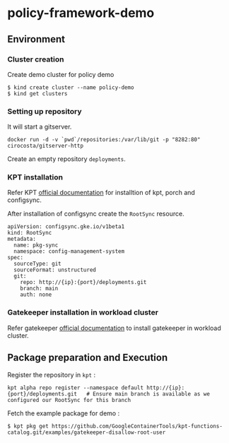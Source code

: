 # policy-framework-demo

## Environment
### Cluster creation
Create demo cluster for policy demo
```
$ kind create cluster --name policy-demo
$ kind get clusters
```

### Setting up repository
It will start a gitserver.
```
docker run -d -v `pwd`/repositories:/var/lib/git -p "8282:80" cirocosta/gitserver-http
```
Create an empty repository `deployments`.

### KPT installation
Refer KPT [official documentation](https://kpt.dev/installation/) for installtion of kpt, porch and configsync.

After installation of configsync create the `RootSync` resource.
```
apiVersion: configsync.gke.io/v1beta1
kind: RootSync
metadata:
  name: pkg-sync
  namespace: config-management-system
spec:
  sourceType: git
  sourceFormat: unstructured
  git:
    repo: http://{ip}:{port}/deployments.git
    branch: main
    auth: none
```


### Gatekeeper installation in workload cluster

Refer gatekeeper [official documentation](https://open-policy-agent.github.io/gatekeeper/website/docs/install/) to install gatekeeper in workload cluster.


## Package preparation and Execution

Register the repository in `kpt` :
```
kpt alpha repo register --namespace default http://{ip}:{port}/deployments.git   # Ensure main branch is available as we configured our RootSync for this branch
```

Fetch the example package for demo :
```
$ kpt pkg get https://github.com/GoogleContainerTools/kpt-functions-catalog.git/examples/gatekeeper-disallow-root-user
```

